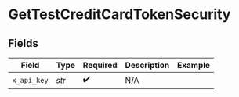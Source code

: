 # GetTestCreditCardTokenSecurity


## Fields

| Field              | Type               | Required           | Description        | Example            |
| ------------------ | ------------------ | ------------------ | ------------------ | ------------------ |
| `x_api_key`        | *str*              | :heavy_check_mark: | N/A                |                    |